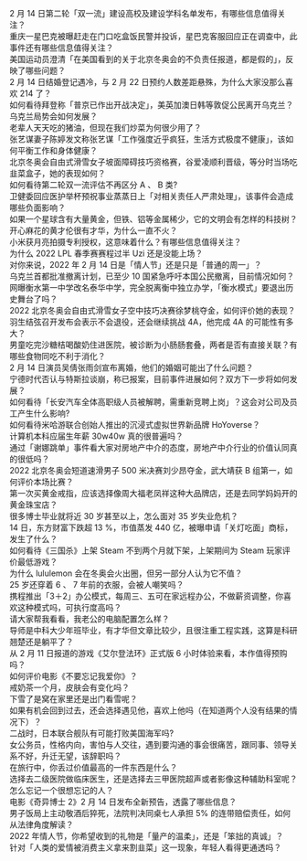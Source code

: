 2 月 14 日第二轮「双一流」建设高校及建设学科名单发布，有哪些信息值得关注？  
重庆一星巴克被曝赶走在门口吃盒饭民警并投诉，星巴克客服回应正在调查中，此事件还有哪些信息值得关注？  
美国运动员澄清「在美国看到的关于北京冬奥会的不负责任报道，都是假的」，反映了哪些问题？  
2 月 14 日结婚登记遇冷，与 2 月 22 日预约人数差距悬殊，为什么大家没那么喜欢 214 了？  
如何看待拜登称「普京已作出开战决定」，美英加澳日韩等敦促公民离开乌克兰？乌克兰局势会如何发展？  
老辈人天天吃的猪油，但现在我们炒菜为何很少用了？  
张艺谋妻子陈婷发文称张艺谋「工作强度近乎疯狂，生活方式极度不健康」，该如何平衡工作和身体健康？  
北京冬奥会自由式滑雪女子坡面障碍技巧资格赛，谷爱凌顺利晋级，等分时当场吃韭菜盒子，她的表现如何？  
如何看待第二轮双一流评估不再区分 A 、 B 类?  
卫健委回应医护举杯预祝事业蒸蒸日上「对相关责任人严肃处理」，该事件会造成哪些负面影响？  
如果一个星球含有大量黄金，但铁、铝等金属稀少，它的文明会有怎样的科技树？  
开心麻花的黄才伦很有才华，为什么一直不火？  
小米获月亮拍摄专利授权，这意味着什么？有哪些信息值得关注？  
为什么 2022 LPL 春季赛赛程过半 Uzi 还是没能上场？  
对你来说，2022 年 2 月 14 日是「情人节」还是只是「普通的周一」？  
乌克兰首都批准撤离计划，已至少 10 国紧急呼吁本国公民撤离，目前情况如何？  
网曝衡水第一中学改名泰华中学，完全脱离衡中独立办学，「衡水模式」要退出历史舞台了吗？  
2022 北京冬奥会自由式滑雪女子空中技巧决赛徐梦桃夺金，如何评价她的表现？  
羽生结弦召开发布会表示不会退役，还会继续挑战 4A，他完成 4A 的可能性有多大？  
男童吃完沙糖桔喝酸奶住进医院，被诊断为小肠肠套叠，两者是否有直接关联？有哪些食物同吃不利于消化？  
2 月 14 日演员吴倩张雨剑宣布离婚，他们的婚姻可能出了什么问题？  
宁德时代否认与特斯拉谈崩，称已报案，目前事件进展如何？双方下一步将如何发展？  
如何看待「长安汽车全体高职级人员被解聘，需重新竞聘上岗」？这会对公司及员工产生什么影响?  
如何看待米哈游联合创始人推出的沉浸式虚拟世界新品牌 HoYoverse？  
计算机本科应届生年薪 30w40w 真的很普遍吗？  
通过「谢娜跳单」事件看大家对房地产中介的态度，房地产中介行业的价值认同真的很低吗？  
2022 北京冬奥会短道速滑男子 500 米决赛刘少昂夺金，武大靖获 B 组第一，如何评价本场比赛？  
第一次买黄金戒指，应该选择像周大福老凤祥这种大品牌店，还是去同学妈妈开的黄金珠宝店？  
很多博士毕业就将近 30 岁甚至以上，怎么面对 35 岁失业危机？  
14 日，东方财富下跌超 13 %，市值蒸发 440 亿，被曝申请「关灯吃面」商标，发生了什么？  
如何看待《三国杀》上架 Steam 不到两个月就下架，上架期间为 Steam 玩家评价最低游戏？  
为什么 lululemon 会在冬奥会火出圈，但另一部分人认为它不值？  
25 岁还穿着 6 、 7 年前的衣服，会被人嘲笑吗？  
携程推出「3＋2」办公模式，每周三、五可在家远程办公，不做薪资调整，你喜欢这种模式吗，可执行度高吗？  
请大家帮我看看，我老公的电脑配置怎么样？  
导师是中科大少年班毕业，有才华但文章比较少，且很注重工程实践，这算是科研翘楚还是躺平了？  
从 2 月 11 日报道的游戏《艾尔登法环》正式版 6 小时体验来看，本作值得预购吗？  
如何评价电影《不要忘记我爱你》？  
戒奶茶一个月，皮肤会有变化吗？  
下雪了是窝在家里还是出门看雪呢？  
如果有机会回到过去，还会选择遇见他，喜欢上他吗（在知道两个人没有结果的情况下）？  
二战时，日本联合舰队有可能打败美国海军吗?  
女公务员，性格内向，害怕与人交往，遇到要沟通的事会很痛苦，跟同事、领导关系不好，升迁无望，该辞职吗？  
在旅行中，你丢过价值最高的一件东西是什么？  
选择去二级医院做临床医生，还是选择去三甲医院超声或者影像这种辅助科室呢？  
怎么忘记一个很想忘记的人？  
电影《奇异博士 2》2 月 14 日发布全新预告，透露了哪些信息？  
男子饭局上主动敬酒后猝死，法院判决同桌七人承担 5% 的连带赔偿责任，如何从法律角度解读？  
2022 年情人节，你希望收到的礼物是「量产的温柔」，还是「笨拙的真诚」？  
针对「人类的爱情被消费主义拿来割韭菜」这一现象，年轻人看得更通透吗？  
